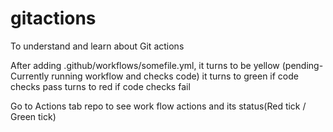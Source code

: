 # gitactions
To understand and learn about Git actions


After adding .github/workflows/somefile.yml, it turns to be yellow (pending- Currently running workflow and checks code)
  it turns to green if code checks pass
  turns to red if code checks fail

Go to Actions tab repo to see work flow actions and its status(Red tick / Green tick)
